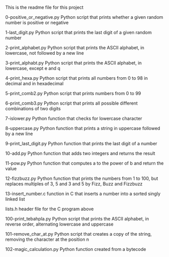 This is the readme file for this project

0-positive_or_negative.py	Python script that prints whether a given random number is positive or negative
      
1-last_digit.py	Python script that prints the last digit of a given random number

2-print_alphabet.py	Python script that prints the ASCII alphabet, in lowercase, not followed by a new line

3-print_alphabt.py	Python script that prints the ASCII alphabet, in lowercase, except e and q

4-print_hexa.py	Python script that prints all numbers from 0 to 98 in decimal and in hexadecimal

5-print_comb2.py	Python script that prints numbers from 0 to 99

6-print_comb3.py	Python script that prints all possible different combinations of two digits

7-islower.py	Python function that checks for lowercase character

8-uppercase.py	Python function that prints a string in uppercase followed by a new line

9-print_last_digit.py	Python function that prints the last digit of a number

10-add.py	Python function that adds two integers and returns the result

11-pow.py	Python function that computes a to the power of b and return the value

12-fizzbuzz.py	Python function that prints the numbers from 1 to 100, but replaces multiples of 3, 5 and 3 and 5 by Fizz, Buzz and Fizzbuzz

13-insert_number.c	function in C that inserts a number into a sorted singly linked list

lists.h	header file for the C program above

100-print_tebahpla.py	Python script that prints the ASCII alphabet, in reverse order, alternating lowercase and uppercase

101-remove_char_at.py	Python script that creates a copy of the string, removing the character at the position n

102-magic_calculation.py	Python function created from a bytecode
